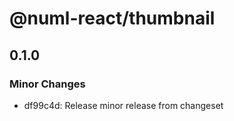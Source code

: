 # @numl-react/thumbnail

## 0.1.0
### Minor Changes

- df99c4d: Release minor release from changeset
